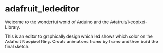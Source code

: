 adafruit_lededitor
==================

Welcome to the wonderful world of Arduino and the Adafruit/Neopixel-Library.

This is an editor to graphically design which led shows which color on the Adafruit Neopixel Ring. Create animations frame by frame and then build the final sketch.
